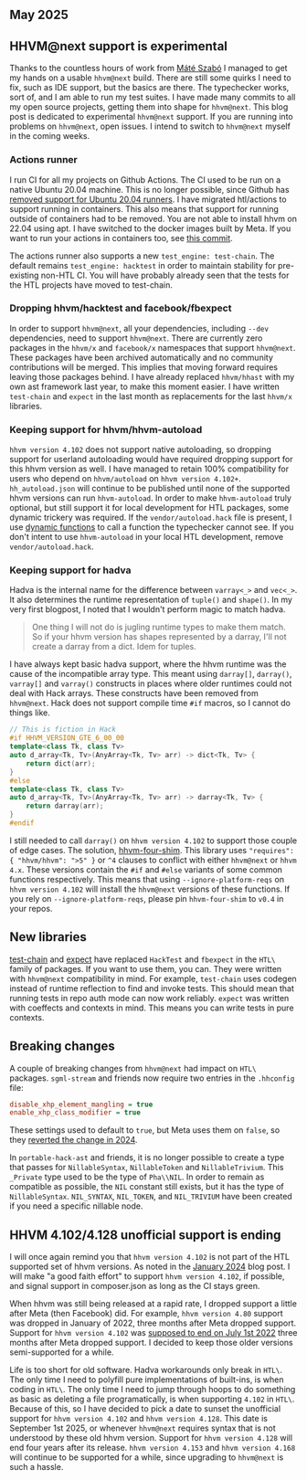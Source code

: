 ## May 2025

## HHVM@next support is experimental

Thanks to the countless hours of work from [Máté Szabó](https://github.com/mszabo-wikia)
I managed to get my hands on a usable `hhvm@next` build. There are still some
quirks I need to fix, such as IDE support, but the basics are there. The
typechecker works, sort of, and I am able to run my test suites. I have made
many commits to all my open source projects, getting them into shape for
`hhvm@next`. This blog post is dedicated to experimental `hhvm@next` support.
If you are running into problems on `hhvm@next`, open issues. I intend to
switch to `hhvm@next` myself in the coming weeks.

### Actions runner

I run CI for all my projects on Github Actions. The CI used to be run on a
native Ubuntu 20.04 machine. This is no longer possible, since Github has [removed support for Ubuntu 20.04 runners](https://github.blog/changelog/2025-01-15-github-actions-ubuntu-20-runner-image-brownout-dates-and-other-breaking-changes/).
I have migrated htl/actions to support running in containers. This also means
that support for running outside of containers had to be removed. You are not
able to install hhvm on 22.04 using apt. I have switched to the docker images
built by Meta. If you want to run your actions in containers too, see
[this commit](https://github.com/hershel-theodore-layton/simple-web-token/commit/03f403de6a084e0418d03d9beccc19d8a3227b85).

The actions runner also supports a new `test_engine: test-chain`. The default
remains `test_engine: hacktest` in order to maintain stability for 
pre-existing non-HTL CI. You will have probably already seen that the tests
for the HTL projects have moved to test-chain.

### Dropping hhvm/hacktest and facebook/fbexpect

In order to support `hhvm@next`, all your dependencies, including `--dev`
dependencies, need to support `hhvm@next`. There are currently zero packages
in the `hhvm/x` and `facebook/x` namespaces that support `hhvm@next`. These
packages have been archived automatically and no community contributions will
be merged. This implies that moving forward requires leaving those packages
behind. I have already replaced `hhvm/hhast` with my own ast framework last
year, to make this moment easier. I have written `test-chain` and `expect` in
the last month as replacements for the last `hhvm/x` libraries.

### Keeping support for hhvm/hhvm-autoload

`hhvm version 4.102` does not support native autoloading, so dropping support
for userland autoloading would have required dropping support for this hhvm
version as well. I have managed to retain 100% compatibility for users who
depend on `hhvm/autoload` on `hhvm version 4.102+`. `hh_autoload.json` will
continue to be published until none of the supported hhvm versions can run
`hhvm-autoload`. In order to make `hhvm-autoload` truly optional, but still
support it for local development for HTL packages, some dynamic trickery was
required. If the `vendor/autoload.hack` file is present, I use [dynamic functions](https://docs.hhvm.com/hack/reference/function/HH.dynamic_fun/)
to call a function the typechecker cannot see. If you don't intent to use
`hhvm-autoload` in your local HTL development, remove `vendor/autoload.hack`.

### Keeping support for hadva

Hadva is the internal name for the difference between `varray<_>` and `vec<_>`.
It also determines the runtime representation of `tuple()` and `shape()`. In
my very first blogpost, I noted that I wouldn't perform magic to match hadva.

> One thing I will not do is jugling runtime types to make them match. So if
> your hhvm version has shapes represented by a darray, I'll not create a
> darray from a dict. Idem for tuples.

I have always kept basic hadva support, where the hhvm runtime was the cause
of the incompatible array type. This meant using `darray[]`, `darray()`,
`varray[]` and `varray()` constructs in places where older runtimes could not
deal with Hack arrays. These constructs have been removed from `hhvm@next`.
Hack does not support compile time `#if` macros, so I cannot do things like.

```CPP
// This is fiction in Hack
#if HHVM_VERSION_GTE_6_00_00
template<class Tk, class Tv>
auto d_array<Tk, Tv>(AnyArray<Tk, Tv> arr) -> dict<Tk, Tv> {
    return dict(arr);
}
#else
template<class Tk, class Tv>
auto d_array<Tk, Tv>(AnyArray<Tk, Tv> arr) -> darray<Tk, Tv> {
    return darray(arr);
}
#endif
```

I still needed to call `darray()` on `hhvm version 4.102` to support those
couple of edge cases. The solution, [hhvm-four-shim](https://github.com/hershel-theodore-layton/hhvm-four-shim).
This library uses `"requires": { "hhvm/hhvm": ">5" }` or `^4` clauses to
conflict with either `hhvm@next` or `hhvm 4.x`. These versions contain the
`#if` and `#else` variants of some common functions respectively. This means
that using `--ignore-platform-reqs` on `hhvm version 4.102` will install the
`hhvm@next` versions of these functions. If you rely on `--ignore-platform-reqs`, please pin `hhvm-four-shim` to `v0.4` in your repos.

## New libraries

[test-chain](https://github.com/hershel-theodore-layton/test-chain) and [expect](https://github.com/hershel-theodore-layton/expect) have
replaced `HackTest` and `fbexpect` in the `HTL\` family of packages. If you
want to use them, you can. They were written with `hhvm@next` compatibility
in mind. For example, `test-chain` uses codegen instead of runtime reflection
to find and invoke tests. This should mean that running tests in repo auth
mode can now work reliably. `expect` was written with coeffects and contexts
in mind. This means you can write tests in pure contexts.

## Breaking changes

A couple of breaking changes from `hhvm@next` had impact on `HTL\` packages.
`sgml-stream` and friends now require two entries in the `.hhconfig` file:

```INI
disable_xhp_element_mangling = true
enable_xhp_class_modifier = true
```

These settings used to default to `true`, but Meta uses them on `false`, so
they [reverted the change in 2024](https://github.com/facebook/hhvm/commit/c6db057c8eef2855552e94791696869e8cde4364).

In `portable-hack-ast` and friends, it is no longer possible to create a type
that passes for `NillableSyntax`, `NillableToken` and `NillableTrivium`. This
`_Private` type used to be the type of `Pha\\NIL`. In order to remain as
compatible as possible, the `NIL` constant still exists, but it has the type
of `NillableSyntax`. `NIL_SYNTAX`, `NIL_TOKEN`, and `NIL_TRIVIUM` have been
created if you need a specific nillable node.

## HHVM 4.102/4.128 unofficial support is ending

I will once again remind you that `hhvm version 4.102` is not part of the HTL
supported set of hhvm versions. As noted in the [January 2024](https://github.com/hershel-theodore-layton/hershel-theodore-layton/blob/master/2024-01.md)
blog post. I will make "a good faith effort" to support `hhvm version 4.102`,
if possible, and signal support in composer.json as long as the CI stays green.

When hhvm was still being released at a rapid rate, I dropped support a little
after Meta (then Facebook) did. For example, `hhvm version 4.80` support was
dropped in January of 2022, three months after Meta dropped support. Support
for `hhvm version 4.102` was [supposed to end on July 1st 2022](https://github.com/hershel-theodore-layton/hershel-theodore-layton/blob/master/2022-03.md)
three months after Meta dropped support. I decided to keep those older versions
semi-supported for a while.

Life is too short for old software. Hadva workarounds only break in `HTL\`. The
only time I need to polyfill pure implementations of built-ins, is when coding
in `HTL\`. The only time I need to jump through hoops to do something as basic
as deleting a file programatically, is when supporting `4.102` in `HTL\`.
Because of this, so I have decided to pick a date to sunset the unofficial support for `hhvm version 4.102` and `hhvm version 4.128`. This date is 
September 1st 2025, or whenever `hhvm@next` requires syntax that is not
understood by these old hhvm version. Support for `hhvm version 4.128` will end
four years after its release. `hhvm version 4.153` and `hhvm version 4.168` 
will continue to be supported for a while, since upgrading to `hhvm@next` is
such a hassle.
